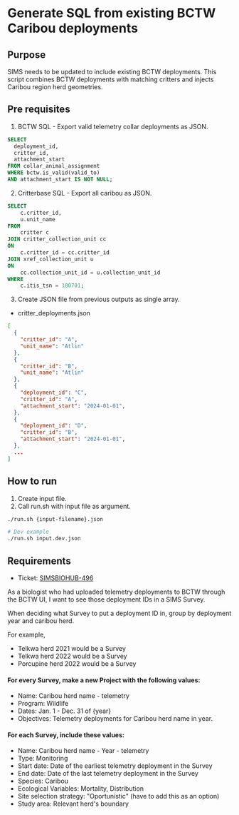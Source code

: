 # Generate SQL from existing BCTW Caribou deployments

## Purpose
SIMS needs to be updated to include existing BCTW deployments. This script combines BCTW deployments with
matching critters and injects Caribou region herd geometries.

## Pre requisites
1. BCTW SQL - Export valid telemetry collar deployments as JSON.
```sql
SELECT
  deployment_id,
  critter_id,
  attachment_start
FROM collar_animal_assignment
WHERE bctw.is_valid(valid_to)
AND attachment_start IS NOT NULL;
```
2. Critterbase SQL - Export all caribou as JSON.
```sql
SELECT
	c.critter_id,
	u.unit_name
FROM
	critter c
JOIN critter_collection_unit cc
ON
	c.critter_id = cc.critter_id
JOIN xref_collection_unit u
ON
	cc.collection_unit_id = u.collection_unit_id
WHERE
	c.itis_tsn = 180701;
```
3. Create JSON file from previous outputs as single array.

- critter_deployments.json
```json
[
  {
    "critter_id": "A",
    "unit_name": "Atlin"
  },
  {
    "critter_id": "B",
    "unit_name": "Atlin"
  },
  {
    "deployment_id": "C",
    "critter_id": "A",
    "attachment_start": "2024-01-01",
  },
  {
    "deployment_id": "D",
    "critter_id": "B",
    "attachment_start": "2024-01-01",
  },
  ...
]

```

## How to run
1. Create input file.
2. Call run.sh with input file as argument.

```bash
./run.sh {input-filename}.json

# Dev example
./run.sh input.dev.json
```

## Requirements
- Ticket: [SIMSBIOHUB-496](https://apps.nrs.gov.bc.ca/int/jira/browse/SIMSBIOHUB-496)

As a biologist who had uploaded telemetry deployments to BCTW through the BCTW UI, I want to see those deployment IDs in a SIMS Survey.

When deciding what Survey to put a deployment ID in, group by deployment year and caribou herd.

For example,

- Telkwa herd 2021 would be a Survey
- Telkwa herd 2022 would be a Survey
- Porcupine herd 2022 would be a Survey

#### For every Survey, make a new Project with the following values:

- Name: Caribou herd name - telemetry
- Program: Wildlife
- Dates: Jan. 1 - Dec. 31 of {year}
- Objectives: Telemetry deployments for Caribou herd name in year.

#### For each Survey, include these values:

- Name: Caribou herd name - Year - telemetry
- Type: Monitoring
- Start date: Date of the earliest telemetry deployment in the Survey
- End date: Date of the last telemetry deployment in the Survey
- Species: Caribou
- Ecological Variables: Mortality, Distribution
- Site selection strategy: "Oportunistic" (have to add this as an option)
- Study area: Relevant herd's boundary



